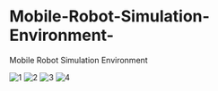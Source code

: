 # Mobile-Robot-Simulation-Environment-
Mobile Robot Simulation Environment

![1](https://user-images.githubusercontent.com/63125806/122360638-34d2b900-cf5f-11eb-8154-1c8708b3f197.png)
![2](https://user-images.githubusercontent.com/63125806/122360642-37351300-cf5f-11eb-8058-a6894b14a254.png)
![3](https://user-images.githubusercontent.com/63125806/122360652-39976d00-cf5f-11eb-8834-c8066f854f86.png)
![4](https://user-images.githubusercontent.com/63125806/122360659-3ac89a00-cf5f-11eb-867b-510762009719.png)
